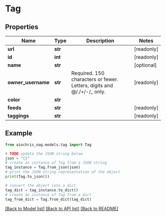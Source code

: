 # Tag


## Properties

Name | Type | Description | Notes
------------ | ------------- | ------------- | -------------
**url** | **str** |  | [readonly] 
**id** | **int** |  | [readonly] 
**name** | **str** |  | [optional] 
**owner_username** | **str** | Required. 150 characters or fewer. Letters, digits and @/./+/-/_ only. | [readonly] 
**color** | **str** |  | 
**feeds** | **str** |  | [readonly] 
**taggings** | **str** |  | [readonly] 

## Example

```python
from aiochris_oag.models.tag import Tag

# TODO update the JSON string below
json = "{}"
# create an instance of Tag from a JSON string
tag_instance = Tag.from_json(json)
# print the JSON string representation of the object
print(Tag.to_json())

# convert the object into a dict
tag_dict = tag_instance.to_dict()
# create an instance of Tag from a dict
tag_from_dict = Tag.from_dict(tag_dict)
```
[[Back to Model list]](../README.md#documentation-for-models) [[Back to API list]](../README.md#documentation-for-api-endpoints) [[Back to README]](../README.md)


